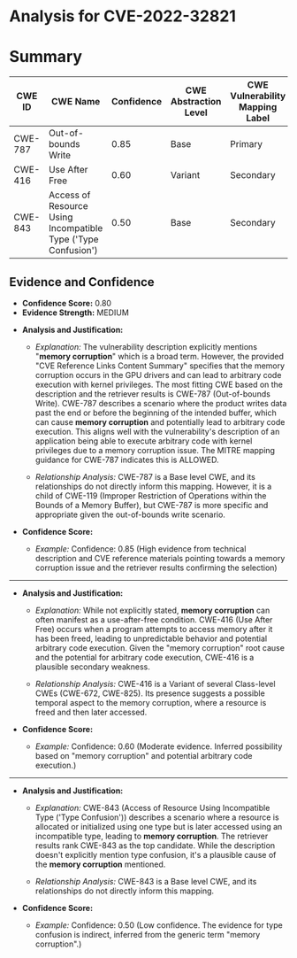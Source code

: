 # Analysis for CVE-2022-32821

# Summary
| CWE ID | CWE Name | Confidence | CWE Abstraction Level | CWE Vulnerability Mapping Label | CWE-Vulnerability Mapping Notes |
|---|---|---|---|---|---|
| CWE-787 | Out-of-bounds Write | 0.85 | Base | Primary | Allowed |
| CWE-416 | Use After Free | 0.60 | Variant | Secondary | Allowed |
| CWE-843 | Access of Resource Using Incompatible Type ('Type Confusion') | 0.50 | Base | Secondary | Allowed |

## Evidence and Confidence

*   **Confidence Score:** 0.80
*   **Evidence Strength:** MEDIUM

- **Analysis and Justification:**  
  - *Explanation:* The vulnerability description explicitly mentions "**memory corruption**" which is a broad term. However, the provided "CVE Reference Links Content Summary" specifies that the memory corruption occurs in the GPU drivers and can lead to arbitrary code execution with kernel privileges. The most fitting CWE based on the description and the retriever results is CWE-787 (Out-of-bounds Write). CWE-787 describes a scenario where the product writes data past the end or before the beginning of the intended buffer, which can cause **memory corruption** and potentially lead to arbitrary code execution. This aligns well with the vulnerability's description of an application being able to execute arbitrary code with kernel privileges due to a memory corruption issue. The MITRE mapping guidance for CWE-787 indicates this is ALLOWED.

  - *Relationship Analysis:* CWE-787 is a Base level CWE, and its relationships do not directly inform this mapping. However, it is a child of CWE-119 (Improper Restriction of Operations within the Bounds of a Memory Buffer), but CWE-787 is more specific and appropriate given the out-of-bounds write scenario.

- **Confidence Score:**  
  - *Example:* Confidence: 0.85 (High evidence from technical description and CVE reference materials pointing towards a memory corruption issue and the retriever results confirming the selection)

---
- **Analysis and Justification:**  
  - *Explanation:* While not explicitly stated, **memory corruption** can often manifest as a use-after-free condition. CWE-416 (Use After Free) occurs when a program attempts to access memory after it has been freed, leading to unpredictable behavior and potential arbitrary code execution. Given the "memory corruption" root cause and the potential for arbitrary code execution, CWE-416 is a plausible secondary weakness.

  - *Relationship Analysis:* CWE-416 is a Variant of several Class-level CWEs (CWE-672, CWE-825). Its presence suggests a possible temporal aspect to the memory corruption, where a resource is freed and then later accessed.

- **Confidence Score:**  
  - *Example:* Confidence: 0.60 (Moderate evidence. Inferred possibility based on "memory corruption" and potential arbitrary code execution.)

---

- **Analysis and Justification:**  
  - *Explanation:* CWE-843 (Access of Resource Using Incompatible Type ('Type Confusion')) describes a scenario where a resource is allocated or initialized using one type but is later accessed using an incompatible type, leading to **memory corruption**. The retriever results rank CWE-843 as the top candidate. While the description doesn't explicitly mention type confusion, it's a plausible cause of the **memory corruption** mentioned.

  - *Relationship Analysis:* CWE-843 is a Base level CWE, and its relationships do not directly inform this mapping.

- **Confidence Score:**  
  - *Example:* Confidence: 0.50 (Low confidence. The evidence for type confusion is indirect, inferred from the generic term "memory corruption".)